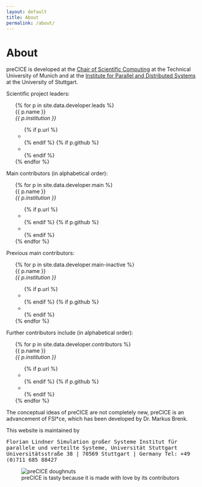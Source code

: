 ```yaml
---
layout: default
title: About
permalink: /about/
---
```


# About

preCICE is developed at the [Chair of Scientific Computing](http://www5.in.tum.de/wiki/index.php/Home) at the Technical University of Munich and at the [Institute for Parallel and Distributed Systems](http://www.ipvs.uni-stuttgart.de/) at the University of Stuttgart.

Scientific project leaders:

<ul class="devlist">
  {% for p in site.data.developer.leads %}
  <li{% if forloop.first %} class="devlist-first"{% endif %}>
    <div class="devlist-left">
      {{ p.name }}<br/>
      <i>{{ p.institution }}</i>
    </div>
    <ul class="devlist-right">
      {% if p.url %}<li><a href="{{ p.url }}" alt="See the institutional website"><i class="fas fa-university"></i></a></li>{% endif %}
      {% if p.github %}<li><a href="https://github.com/{{ p.github }}" alt="See the Github profile"><i class="fab fa-github"></i></a></li>{% endif %}
    </ul>
  </li>
  {% endfor %}
</ul>

Main contributors (in alphabetical order):

<ul class="devlist">
  {% for p in site.data.developer.main %}
  <li{% if forloop.first %} class="devlist-first"{% endif %}>
    <div class="devlist-left">
      {{ p.name }}<br/>
      <i>{{ p.institution }}</i>
    </div>
    <ul class="devlist-right">
      {% if p.url %}<li><a href="{{ p.url }}" alt="See the institutional website"><i class="fas fa-university"></i></a></li>{% endif %}
      {% if p.github %}<li><a href="https://github.com/{{ p.github }}" alt="See the Github profile"><i class="fab fa-github"></i></a></li>{% endif %}
    </ul>
  </li>
  {% endfor %}
</ul>

Previous main contributors:

<ul class="devlist">
  {% for p in site.data.developer.main-inactive %}
  <li{% if forloop.first %} class="devlist-first"{% endif %}>
    <div class="devlist-left">
      {{ p.name }}<br/>
      <i>{{ p.institution }}</i>
    </div>
    <ul class="devlist-right">
      {% if p.url %}<li><a href="{{ p.url }}" alt="See the institutional website"><i class="fas fa-university"></i></a></li>{% endif %}
      {% if p.github %}<li><a href="https://github.com/{{ p.github }}" alt="See the Github profile"><i class="fab fa-github"></i></a></li>{% endif %}
    </ul>
  </li>
  {% endfor %}
</ul>

Further contributors include (in alphabetical order):

<ul class="devlist">
  {% for p in site.data.developer.contributors %}
  <li{% if forloop.first %} class="devlist-first"{% endif %}>
    <div class="devlist-left">
      {{ p.name }}<br/>
      <i>{{ p.institution }}</i>
    </div>
    <ul class="devlist-right">
      {% if p.url %}<li><a href="{{ p.url }}" alt="See the institutional website"><i class="fas fa-university"></i></a></li>{% endif %}
      {% if p.github %}<li><a href="https://github.com/{{ p.github }}" alt="See the Github profile"><i class="fab fa-github"></i></a></li>{% endif %}
    </ul>
  </li>
  {% endfor %}
</ul>

The conceptual ideas of preCICE are not completely new, preCICE is an advancement of FSI*ce, which has been developed by Dr. Markus Brenk.

This website is maintained by

<tt>
Florian Lindner  
Simulation großer Systeme  
Institut für parallele und verteilte Systeme, Universität Stuttgart  
Universitätsstraße 38 | 70569 Stuttgart | Germany  
Tel: +49 (0)711 685 88427
</tt>

<figure>
    <img src="../assets/doughnuts.JPG" alt="preCICE doughnuts" style="max-width:100%" >
    <figcaption>preCICE is tasty because it is made with love by its contributors</figcaption>
</figure>
